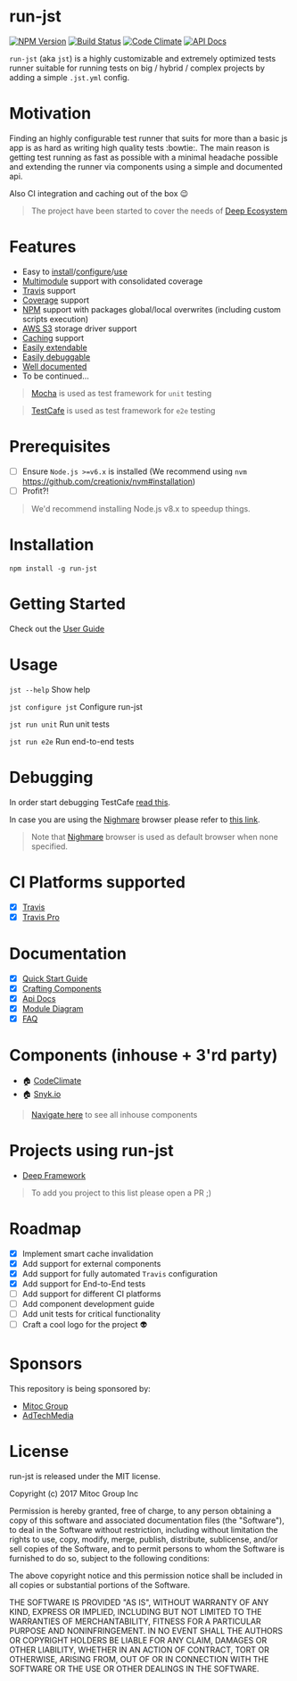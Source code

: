 run-jst
========

[![NPM Version](https://img.shields.io/npm/v/run-jst.svg?maxAge=0)](https://npmjs.org/package/run-jst)
[![Build Status](https://travis-ci.org/MitocGroup/run-jst.svg?branch=master&maxAge=0)](https://travis-ci.org/MitocGroup/run-jst)
[![Code Climate](https://codeclimate.com/github/MitocGroup/run-jst/badges/gpa.svg?maxAge=0)](https://codeclimate.com/github/MitocGroup/run-jst)
[![API Docs](https://mitocgroup.github.io/run-jst/api/badge.svg?maxAge=0)](https://mitocgroup.github.io/run-jst/api/)

`run-jst` (aka `jst`) is a highly customizable and extremely optimized tests runner
suitable for running tests on big / hybrid / complex projects by adding a simple `.jst.yml` config.

# Motivation

Finding an highly configurable test runner that suits for more than a basic js app
is as hard as writing high quality tests :bowtie:. The main reason is getting test running as fast as possible
with a minimal headache possible and extending the runner via components using a simple and documented api.

Also CI integration and caching out of the box :wink:

> The project have been started to cover the needs of [Deep Ecosystem](https://github.com/MitocGroup/deep-framework)

# Features

- Easy to [install](https://github.com/MitocGroup/run-jst#installation)/[configure](https://github.com/MitocGroup/run-jst/blob/master/docs/guide.md#configuring-github-project)/[use](https://github.com/MitocGroup/run-jst#usage)
- [Multimodule](https://github.com/MitocGroup/deep-framework/blob/master/.jst.yml#L58) support with consolidated coverage
- [Travis](https://travis-ci.org) support
- [Coverage](https://istanbul.js.org) support
- [NPM](https://www.npmjs.com) support with packages global/local overwrites (including custom scripts execution)
- [AWS S3](https://aws.amazon.com/s3/) storage driver support
- [Caching](https://github.com/MitocGroup/run-jst/blob/master/bin/templates/.jst.yml#L10) support
- [Easily extendable](https://github.com/MitocGroup/run-jst#components-inhouse--3rd-party)
- [Easily debuggable](https://github.com/MitocGroup/run-jst#debugging)
- [Well documented](https://github.com/MitocGroup/run-jst#documentation)
- To be continued...

> [Mocha](http://mochajs.org) is used as test framework for `unit` testing

> [TestCafe](https://devexpress.github.io/testcafe/) is used as test framework for `e2e` testing

# Prerequisites

- [ ] Ensure `Node.js >=v6.x` is installed (We recommend using `nvm` https://github.com/creationix/nvm#installation)
- [ ] Profit?!

> We'd recommend installing Node.js v8.x to speedup things.

# Installation

`npm install -g run-jst`

# Getting Started

Check out the [User Guide](https://github.com/MitocGroup/run-jst/blob/master/docs/guide.md#configuring-github-project)

# Usage

`jst --help` Show help

`jst configure jst` Configure run-jst

`jst run unit` Run unit tests

`jst run e2e` Run end-to-end tests

# Debugging

In order start debugging TestCafe [read this](http://devexpress.github.io/testcafe/documentation/test-api/debugging.html).

In case you are using the [Nighmare](https://github.com/ryx/testcafe-browser-provider-nightmare) browser please refer to [this link](https://github.com/ryx/testcafe-browser-provider-nightmare#debugging).

> Note that [Nighmare](https://github.com/ryx/testcafe-browser-provider-nightmare) browser is used as default browser when none specified.

# CI Platforms supported

- [x] [Travis](https://travis-ci.org)
- [x] [Travis Pro](https://travis-ci.com)

# Documentation

- [x] [Quick Start Guide](https://github.com/MitocGroup/run-jst/blob/master/docs/guide.md)
- [x] [Crafting Components](https://github.com/MitocGroup/run-jst/blob/master/docs/component-guide.md)
- [x] [Api Docs](https://mitocgroup.github.io/run-jst/api/identifiers.html)
- [x] [Module Diagram](https://mitocgroup.github.io/run-jst/module-diagram.html)
- [x] [FAQ](https://github.com/MitocGroup/run-jst/blob/master/docs/faq.md)

# Components (inhouse + 3'rd party)

- :house: [CodeClimate](https://github.com/MitocGroup/run-jst/blob/master/components/codeclimate/README.md)
- :house: [Snyk.io](https://github.com/MitocGroup/run-jst/blob/master/components/snyk/README.md)

> [Navigate here](https://github.com/MitocGroup/run-jst/tree/master/components) to see all inhouse components

# Projects using run-jst

- [Deep Framework](https://github.com/MitocGroup/deep-framework)

> To add you project to this list please open a PR ;)

# Roadmap

- [x] Implement smart cache invalidation
- [x] Add support for external components
- [x] Add support for fully automated `Travis` configuration 
- [x] Add support for End-to-End tests
- [ ] Add support for different CI platforms
- [ ] Add component development guide
- [ ] Add unit tests for critical functionality
- [ ] Craft a cool logo for the project :alien:

# Sponsors

This repository is being sponsored by:

- [Mitoc Group](https://www.mitocgroup.com)
- [AdTechMedia](https://www.adtechmedia.io)

# License

run-jst is released under the MIT license.

Copyright (c) 2017 Mitoc Group Inc

Permission is hereby granted, free of charge, to any person obtaining a copy
of this software and associated documentation files (the "Software"), to deal
in the Software without restriction, including without limitation the rights
to use, copy, modify, merge, publish, distribute, sublicense, and/or sell
copies of the Software, and to permit persons to whom the Software is
furnished to do so, subject to the following conditions:

The above copyright notice and this permission notice shall be included in all
copies or substantial portions of the Software.

THE SOFTWARE IS PROVIDED "AS IS", WITHOUT WARRANTY OF ANY KIND, EXPRESS OR
IMPLIED, INCLUDING BUT NOT LIMITED TO THE WARRANTIES OF MERCHANTABILITY,
FITNESS FOR A PARTICULAR PURPOSE AND NONINFRINGEMENT. IN NO EVENT SHALL THE
AUTHORS OR COPYRIGHT HOLDERS BE LIABLE FOR ANY CLAIM, DAMAGES OR OTHER
LIABILITY, WHETHER IN AN ACTION OF CONTRACT, TORT OR OTHERWISE, ARISING FROM,
OUT OF OR IN CONNECTION WITH THE SOFTWARE OR THE USE OR OTHER DEALINGS IN THE
SOFTWARE.

